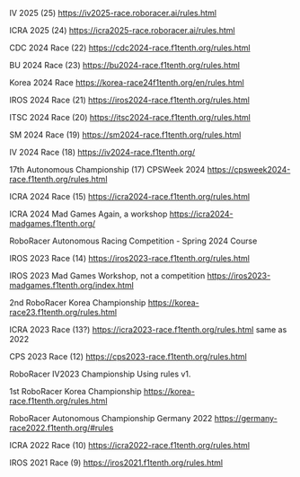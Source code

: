 IV 2025 (25)
https://iv2025-race.roboracer.ai/rules.html

ICRA 2025 (24)
https://icra2025-race.roboracer.ai/rules.html

CDC 2024 Race (22)
https://cdc2024-race.f1tenth.org/rules.html

BU 2024 Race (23)
https://bu2024-race.f1tenth.org/rules.html

Korea 2024 Race
https://korea-race24f1tenth.org/en/rules.html

IROS 2024 Race (21)
https://iros2024-race.f1tenth.org/rules.html

ITSC 2024 Race (20)
https://itsc2024-race.f1tenth.org/rules.html

SM 2024 Race (19)
https://sm2024-race.f1tenth.org/rules.html

IV 2024 Race (18)
https://iv2024-race.f1tenth.org/

17th Autonomous Championship (17)
CPSWeek 2024
https://cpsweek2024-race.f1tenth.org/rules.html

ICRA 2024 Race (15)
https://icra2024-race.f1tenth.org/rules.html

ICRA 2024 Mad Games
Again, a workshop
https://icra2024-madgames.f1tenth.org/

RoboRacer Autonomous Racing Competition - Spring 2024 Course

IROS 2023 Race (14)
https://iros2023-race.f1tenth.org/rules.html

IROS 2023 Mad Games
Workshop, not a competition
https://iros2023-madgames.f1tenth.org/index.html

2nd RoboRacer Korea Championship
https://korea-race23.f1tenth.org/rules.html

ICRA 2023 Race (13?)
https://icra2023-race.f1tenth.org/rules.html
same as 2022

CPS 2023 Race (12)
https://cps2023-race.f1tenth.org/rules.html

RoboRacer IV2023 Championship
Using rules v1.

1st RoboRacer Korea Championship
https://korea-race.f1tenth.org/rules.html

RoboRacer Autonomous Championship Germany 2022
https://germany-race2022.f1tenth.org/#rules

ICRA 2022 Race (10)
https://icra2022-race.f1tenth.org/rules.html

IROS 2021 Race (9)
https://iros2021.f1tenth.org/rules.html
